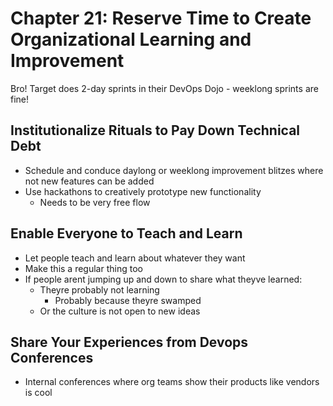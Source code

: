 # Chapter 21: Reserve Time to Create Organizational Learning and Improvement

Bro! Target does 2-day sprints in their DevOps Dojo - weeklong sprints are fine!

## Institutionalize Rituals to Pay Down Technical Debt

* Schedule and conduce daylong or weeklong improvement blitzes where not new features can be added
* Use hackathons to creatively prototype new functionality
  * Needs to be very free flow

## Enable Everyone to Teach and Learn

* Let people teach and learn about whatever they want
* Make this a regular thing too
* If people arent jumping up and down to share what theyve learned:
  * Theyre probably not learning
    * Probably because theyre swamped
  * Or the culture is not open to new ideas

## Share Your Experiences from Devops Conferences

* Internal conferences where org teams show their products like vendors is cool
